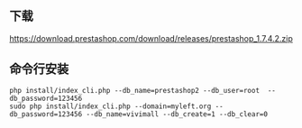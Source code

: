 ## 下载

https://download.prestashop.com/download/releases/prestashop_1.7.4.2.zip

## 命令行安装

```shell
php install/index_cli.php --db_name=prestashop2 --db_user=root  --db_password=123456
sudo php install/index_cli.php --domain=myleft.org --db_password=123456 --db_name=vivimall --db_create=1 --db_clear=0
```